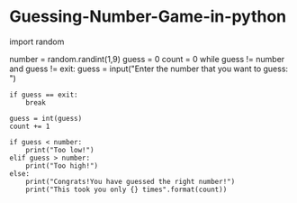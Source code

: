 # Guessing-Number-Game-in-python
import random

number = random.randint(1,9)
guess = 0
count = 0
while guess != number and guess != exit:
    guess = input("Enter the number that you want to guess: ")
    
    if guess == exit:
        break
        
    guess = int(guess)
    count += 1
    
    if guess < number:
        print("Too low!")
    elif guess > number:
        print("Too high!")
    else:
        print("Congrats!You have guessed the right number!")
        print("This took you only {} times".format(count))
